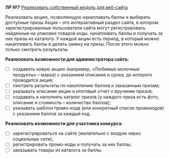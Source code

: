 **ЛР №7**
<u>Реализовать собственный модуль для веб-сайта</u>

Реализовать акцию, позволяющую накапливать баллы и выбирать доступные призы
Акция – это интерактивный раздел сайта, в котором зарегистрированные пользователи сайта могут регистрировать найденные на упаковке товаров коды, накапливать баллы и получать за них призы из
каталога.
У каждой акции есть период, в который можно накапливать баллы
и делать заявку на призы. После этого можно только смотреть результаты.

**Реализовать возможности для администратора сайта:**
- [ ] создавать новую акцию (например, «Любимые молочные продукты» – марка) с указанием описания и срока, до которого проводится акция;
- [ ] смотреть результаты по накоплению баллов и заказанным
призам;
- [ ] указывать описание акции и итоговый отчет о вручении призов;
- [ ] создавать и наполнять каталог призов (у каждого приза есть фото, описание и стоимость – количество баллов);
- [ ] указывать шаблон промо-кода (или конкретный список промокодов) с указанием баллов за каждый код.

**Реализовать возможности для участника конкурса:**
- [ ] зарегистрироваться на сайте (желательно с входом через социальные сети);
- [ ] регистрировать промо-коды и получать за них баллы;
- [ ] заказывать товары из каталога за баллы. 
